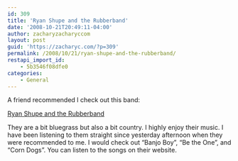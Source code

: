 ```yaml
---
id: 309
title: 'Ryan Shupe and the Rubberband'
date: '2008-10-21T20:49:11-04:00'
author: zacharyzacharyccom
layout: post
guid: 'https://zacharyc.com/?p=309'
permalink: /2008/10/21/ryan-shupe-and-the-rubberband/
restapi_import_id:
    - 5b3546f08dfe0
categories:
    - General
---
```


A friend recommended I check out this band:

[Ryan Shupe and the Rubberband](http://www.shupe.net/index.php)

They are a bit bluegrass but also a bit country. I highly enjoy their music. I have been listening to them straight since yesterday afternoon when they were recommended to me. I would check out “Banjo Boy”, “Be the One”, and “Corn Dogs”. You can listen to the songs on their website.